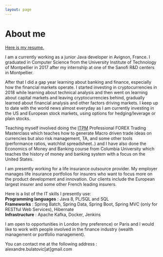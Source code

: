 ```yaml
---
layout: page
---
```


# About me

[Here is my resume.](Alexander_Bulatovic_Java_developer.pdf)

I am a currently working as a junior Java developer in Avignon, France. I graduated in Computer Science from the University Institute of Technology of Montpellier in 2017 after my internship at one of the Sanofi R&D centers in Montpellier.

After that I did a gap year learning about banking and finance, especially how the financial markets operate. I started investing in cryptocurrencies in 2018 while learning about technical analysis and then went on learning about capital markets and leaving cryptocurrencies behind, gradually learned about financial analysis and other factors driving markets. I keep up to date with the world news almost everyday as I am currently investing in the US and European stock markets, using options for hedging/leverage or plain stocks.

Teaching myself involved doing the [ITPM](https://www.itpm.com/) Professional FOREX Trading Masterclass which teaches how to generate Macro driven trade ideas on currencies but also risk management, TA, and some other tools (performance ratios, watchlist spreadsheet..) and I have also done the Economics of Money and Banking course from Columbia University which teaches the history of money and banking system with a focus on the United States.

I am presently working for a life insurance outsource provider. My employer manages life insurance portfolios for insurers who want to focus more on the product development and innovation. Our clients include the European largest insurer and some other French leading insurers.

Here is a list of the IT skills I presently use:  
**Programming languages** : Java 8, PL/SQL and SQL  
**Frameworks** : Spring Batch, Spring Data, Spring Boot, Spring MVC (only for RESTful Web Services), Hibernate  
**Infrastructure** : Apache Kafka, Docker, Jenkins  

I am open to opportunities in London (my preference) or Paris and I would like to work with people involved in the finance industry (wealth management or portfolio management).

You can contact me at the following address : alexandre.bulatovic[at]gmail.com